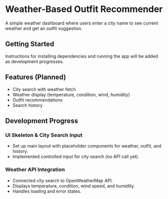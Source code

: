 # Weather-Based Outfit Recommender

A simple weather dashboard where users enter a city name to see current weather and get an outfit suggestion.

## Getting Started

Instructions for installing dependencies and running the app will be added as development progresses.

## Features (Planned)

- City search with weather fetch
- Weather display (temperature, condition, wind, humidity)
- Outfit recommendations
- Search history

## Development Progress

### UI Skeleton & City Search Input

- Set up main layout with placeholder components for weather, outfit, and history.
- Implemented controlled input for city search (no API call yet).

### Weather API Integration

- Connected city search to OpenWeatherMap API.
- Displays temperature, condition, wind speed, and humidity.
- Handles loading and error states.
